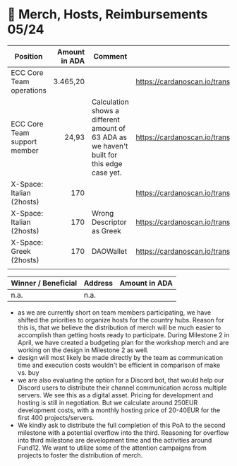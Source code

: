 # 🦄 Merch, Hosts, Reimbursements 05/24

<table><thead><tr><th width="308">Position</th><th width="135" align="right">Amount in ADA</th><th width="204">Comment</th><th width="163" data-type="content-ref">Tx</th></tr></thead><tbody><tr><td>ECC Core Team operations</td><td align="right">3.465,20</td><td></td><td><a href="https://cardanoscan.io/transaction/56985e3a1f1286a981ac0d0fb050930e5c265ec1013e67a3a70a2757513a3189">https://cardanoscan.io/transaction/56985e3a1f1286a981ac0d0fb050930e5c265ec1013e67a3a70a2757513a3189</a></td></tr><tr><td>ECC Core Team support member</td><td align="right">24,93</td><td>Calculation shows a different amount of 63 ADA as we haven't built for this edge case yet.</td><td><a href="https://cardanoscan.io/transaction/4cf0d6289e40acca8f0c5231601bf8af1900738319acb0965164d746fb4a522b">https://cardanoscan.io/transaction/4cf0d6289e40acca8f0c5231601bf8af1900738319acb0965164d746fb4a522b</a></td></tr><tr><td>X-Space: Italian (2hosts)</td><td align="right">170</td><td></td><td><a href="https://cardanoscan.io/transaction/a1640ad254b1c32efd7475a08f846f2fe6b5f0175f115b196ce3d5a8a4285f46">https://cardanoscan.io/transaction/a1640ad254b1c32efd7475a08f846f2fe6b5f0175f115b196ce3d5a8a4285f46</a></td></tr><tr><td>X-Space: Italian (2hosts)</td><td align="right">170</td><td>Wrong Descriptor as Greek</td><td><a href="https://cardanoscan.io/transaction/cfc66d544f746d5cd307fbcdeffc83337b23a9295b5bd83e0bf2ba1805879f03">https://cardanoscan.io/transaction/cfc66d544f746d5cd307fbcdeffc83337b23a9295b5bd83e0bf2ba1805879f03</a></td></tr><tr><td>X-Space: Greek (2hosts)</td><td align="right">170</td><td>DAOWallet</td><td><a href="https://cardanoscan.io/transaction/ea7be99323a31767976c33357256c82d2241cb7b2f9b43b57807c7fc62e76959">https://cardanoscan.io/transaction/ea7be99323a31767976c33357256c82d2241cb7b2f9b43b57807c7fc62e76959</a></td></tr><tr><td></td><td align="right"></td><td></td><td></td></tr></tbody></table>

| Winner / Beneficial | Address | Amount in ADA |
| ------------------- | ------- | :-----------: |
| n.a.                | n.a.    |               |

* as we are currently short on team members participating, we have shifted the priorities to organize hosts for the country hubs. Reason for this is, that we believe the distribution of merch will be much easier to accomplish than getting hosts ready to participate. During Milestone 2 in April, we have created a budgeting plan for the workshop merch and are working on the design in Milestone 2 as well.
* design will most likely be made directly by the team as communication time and execution costs wouldn't be efficient in comparison of make vs. buy
* we are also evaluating the option for a Discord bot, that would help our Discord users to distribute their channel communication across multiple servers. We see this as a digital asset. Pricing for development and hosting is still in negotiation. But we calculate around 250EUR development costs, with a monthly hosting price of 20-40EUR for the first 400 projects/servers.
* We kindly ask to distribute the full completion of this PoA to the second milestone with a potential overflow into the third. Reasoning for overflow into third milestone are development time and the activities around Fund12. We want to utilize some of the attention campaigns from projects to foster the distribution of merch.

